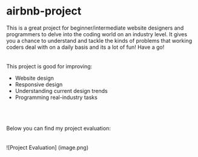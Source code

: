 # airbnb-project
This is a great project for beginner/intermediate website designers and programmers to delve into the coding world on an industry level. It gives you a chance to understand and tackle the kinds of problems that working coders deal with on a daily basis and its a lot of fun! Have a go!
<br>
<br>
<br>
This project is good for improving: 
<ul>
  <li>Website design</li>
  <li>Responsive design</li>
  <li>Understanding current design trends</li>
  <li>Programming real-industry tasks</li>
</ul>
<br>
<br>
<br>
Below you can find my project evaluation:
<br>
<br>
<br>
![Project Evaluation] (image.png)
